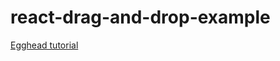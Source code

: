 # react-drag-and-drop-example

[Egghead tutorial](https://egghead.io/lessons/react-course-introduction-beautiful-and-accessible-drag-and-drop-with-react-beautiful-dnd)